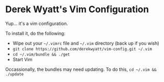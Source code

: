 # Derek Wyatt's Vim Configuration

Yup... it's a vim configuration.

To install it, do the following:

* Wipe out your `~/.vimrc` file and `~/.vim` directory (back up if you wish)
* `git clone https://github.com/derekwyatt/vim-config.git ~/.vim`
* `cd ~/.vim/bundle && ./get`
* Start Vim

Occassionally, the bundles may need updating.  To do this, `cd ~/.vim && ./update`
